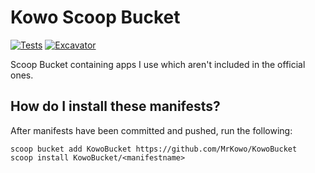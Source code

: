 # Kowo Scoop Bucket

<!-- Uncomment the following line after replacing placeholders -->
[![Tests](https://github.com/MrKowo/KowoBucket/actions/workflows/ci.yml/badge.svg)](https://github.com/MrKowo/KowoBucket/actions/workflows/ci.yml) [![Excavator](https://github.com/MrKowo/KowoBucket/actions/workflows/excavator.yml/badge.svg)](https://github.com/MrKowo/KowoBucket/actions/workflows/excavator.yml)

Scoop Bucket containing apps I use which aren't included in the official ones.

## How do I install these manifests?

After manifests have been committed and pushed, run the following:

```pwsh
scoop bucket add KowoBucket https://github.com/MrKowo/KowoBucket
scoop install KowoBucket/<manifestname>
```
